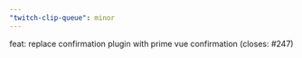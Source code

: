 ```yaml
---
"twitch-clip-queue": minor
---
```


feat: replace confirmation plugin with prime vue confirmation (closes: #247)
